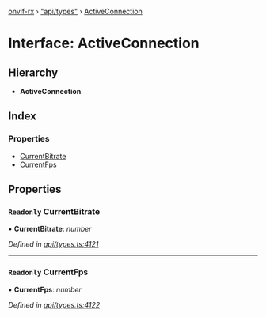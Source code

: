 [onvif-rx](../README.md) › ["api/types"](../modules/_api_types_.md) › [ActiveConnection](_api_types_.activeconnection.md)

# Interface: ActiveConnection

## Hierarchy

* **ActiveConnection**

## Index

### Properties

* [CurrentBitrate](_api_types_.activeconnection.md#readonly-currentbitrate)
* [CurrentFps](_api_types_.activeconnection.md#readonly-currentfps)

## Properties

### `Readonly` CurrentBitrate

• **CurrentBitrate**: *number*

*Defined in [api/types.ts:4121](https://github.com/patrickmichalina/onvif-rx/blob/3e9b152/src/api/types.ts#L4121)*

___

### `Readonly` CurrentFps

• **CurrentFps**: *number*

*Defined in [api/types.ts:4122](https://github.com/patrickmichalina/onvif-rx/blob/3e9b152/src/api/types.ts#L4122)*
